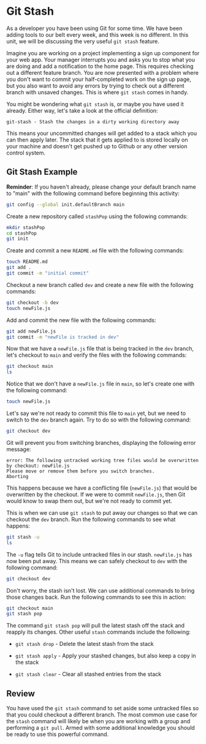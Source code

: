 # Git Stash

As a developer you have been using Git for some time. We have been adding tools to our belt every week, and this week is no different. In this unit, we will be discussing the very useful `git stash` feature.

Imagine you are working on a project implementing a sign up component for your web app. Your manager interrupts you and asks you to stop what you are doing and add a notification to the home page. This requires checking out a different feature branch. You are now presented with a problem where you don't want to commit your half-completed work on the sign up page, but you also want to avoid any errors by trying to check out a different branch with unsaved changes. This is where `git stash` comes in handy.

You might be wondering what `git stash` is, or maybe you have used it already. Either way, let's take a look at the official definition:

```text
git-stash - Stash the changes in a dirty working directory away
```

This means your uncommitted changes will get added to a stack which you can then apply later. The stack that it gets applied to is stored locally on your machine and doesn't get pushed up to Github or any other version control system.

## Git Stash Example

**Reminder**: If you haven't already, please change your default branch name to "main" with the following command before beginning this activity:

```sh
git config --global init.defaultBranch main
```

Create a new repository called `stashPop` using the following commands:

```sh
mkdir stashPop
cd stashPop
git init
```

Create and commit a new `README.md` file with the following commands:

```sh
touch README.md
git add .
git commit -m "initial commit"
```

Checkout a new branch called `dev` and create a new file with the following commands:

```sh
git checkout -b dev 
touch newFile.js
```

Add and commit the new file with the following commands:

```sh
git add newFile.js
git commit -m "newFile is tracked in dev"
```

Now that we have a `newFile.js` file that is being tracked in the `dev` branch, let's checkout to `main` and verify the files with the following commands:

```sh
git checkout main
ls
```

Notice that we don't have a `newFile.js` file in `main`, so let's create one with the following command:

```sh
touch newFile.js
```

Let's say we're not ready to commit this file to `main` yet, but we need to switch to the `dev` branch again. Try to do so with the following command:

```sh
git checkout dev
```

Git will prevent you from switching branches, displaying the following error message:

```text
error: The following untracked working tree files would be overwritten by checkout: newFile.js
Please move or remove them before you switch branches.
Aborting
```

This happens because we have a conflicting file (`newFile.js`) that would be overwritten by the checkout. If we were to commit `newFile.js`, then Git would know to swap them out, but we're not ready to commit yet.

This is when we can use `git stash` to put away our changes so that we can checkout the `dev` branch. Run the following commands to see what happens:

```sh
git stash -u
ls
```

The `-u` flag tells Git to include untracked files in our stash. `newFile.js` has now been put away. This means we can safely checkout to `dev` with the following command:

```sh
git checkout dev
```

Don't worry, the stash isn't lost. We can use additional commands to bring those changes back. Run the following commands to see this in action:

```sh
git checkout main
git stash pop
```

The command `git stash pop` will pull the latest stash off the stack and reapply its changes. Other useful `stash` commands include the following:

  * `git stash drop` - Delete the latest stash from the stack

  * `git stash apply` - Apply your stashed changes, but also keep a copy in the stack

  * `git stash clear` - Clear all stashed entries from the stack

## Review

You have used the `git stash` command to set aside some untracked files so that you could checkout a different branch. The most common use case for the `stash` command will likely be when you are working with a group and performing a `git pull`. Armed with some additional knowledge you should be ready to use this powerful command.
